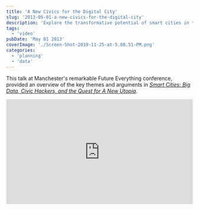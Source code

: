 ```yaml
---
title: 'A New Civics for the Digital City'
slug: '2013-05-01-a-new-civics-for-the-digital-city'
description: 'Explore the transformative potential of smart cities in the digital era, as discussed at Manchester''s Future Everything conference. This blog post delves into the intersection of big data, civic innovation, and the quest for a new urban utopia, inspired by themes from "Smart Cities: Big Data, Civic Hackers, and the Quest for A New Utopia." Discover how technology is reshaping civic life and the implications for future urban development.'
tags:
  - 'video'
pubDate: 'May 01 2013'
coverImage: './Screen-Shot-2019-11-25-at-5.08.51-PM.png'
categories:
  - 'planning'
  - 'data'
---
```



This talk at Manchester's remarkable Future Everything conference, provided an overview of the key themes and arguments in _[Smart Cities: Big Data, Civic Hackers, and the Quest for A New Utopia](https://www.smartcitiesbook.com)_.

<div class="youtube-container my-8" style="position: relative; padding-bottom: 56.25%; height: 0; overflow: hidden; max-width: 100%;">
  <iframe style="position: absolute; top: 0; left: 0; width: 100%; height: 100%;" src="https://www.youtube.com/embed/0KCKIS0w1Y0" frameborder="0" allow="accelerometer; autoplay; clipboard-write; encrypted-media; gyroscope; picture-in-picture" allowfullscreen></iframe>
</div>
